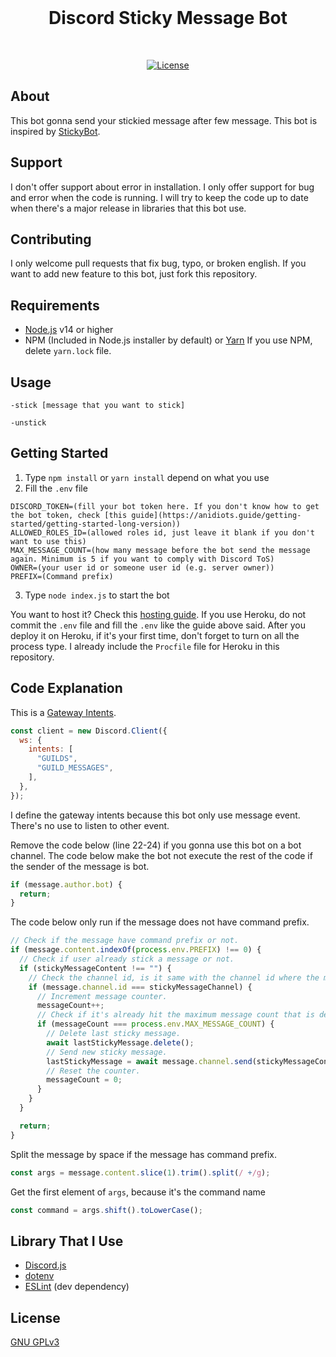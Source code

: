 <div align="center">
  <br/>
    <h1>Discord Sticky Message Bot</h1>
  <br/>
  <p>
    <a href="https://www.gnu.org/licenses/gpl-3.0.en.html"><img src="https://img.shields.io/badge/License-GPLv3-blue.svg" alt="License" /></a>
  </p>
</div>

## About

This bot gonna send your stickied message after few message.
This bot is inspired by [StickyBot](https://top.gg/bot/628400349979344919).

## Support

I don't offer support about error in installation. I only offer support for bug and error when the code is running.
I will try to keep the code up to date when there's a major release in libraries that this bot use.

## Contributing

I only welcome pull requests that fix bug, typo, or broken english.
If you want to add new feature to this bot, just fork this repository.

## Requirements

- [Node.js](https://nodejs.org) v14 or higher
- NPM (Included in Node.js installer by default) or [Yarn](https://yarnpkg.com)
If you use NPM, delete `yarn.lock` file.

## Usage

```
-stick [message that you want to stick]

-unstick
```

## Getting Started

1. Type `npm install` or `yarn install` depend on what you use
2. Fill the `.env` file
```env
DISCORD_TOKEN=(fill your bot token here. If you don't know how to get the bot token, check [this guide](https://anidiots.guide/getting-started/getting-started-long-version))
ALLOWED_ROLES_ID=(allowed roles id, just leave it blank if you don't want to use this)
MAX_MESSAGE_COUNT=(how many message before the bot send the message again. Minimum is 5 if you want to comply with Discord ToS)
OWNER=(your user id or someone user id (e.g. server owner))
PREFIX=(Command prefix)
```
3. Type `node index.js` to start the bot

You want to host it? Check this [hosting guide](https://anidiots.guide/hosting).
If you use Heroku, do not commit the `.env` file and fill the `.env` like the guide above said.
After you deploy it on Heroku, if it's your first time, don't forget to turn on all the process type. I already include the `Procfile` file for Heroku in this repository.

## Code Explanation

This is a [Gateway Intents](https://discord.com/developers/docs/topics/gateway#gateway-intents).
```javascript
const client = new Discord.Client({
  ws: {
    intents: [
      "GUILDS",
      "GUILD_MESSAGES",
    ],
  },
});
```
I define the gateway intents because this bot only use message event. There's no use to listen to other event.

Remove the code below (line 22-24) if you gonna use this bot on a bot channel.
The code below make the bot not execute the rest of the code if the sender of the message is bot.
```javascript
if (message.author.bot) {
  return;
}
```

The code below only run if the message does not have command prefix.
```javascript
// Check if the message have command prefix or not.
if (message.content.indexOf(process.env.PREFIX) !== 0) {
  // Check if user already stick a message or not.
  if (stickyMessageContent !== "") {
    // Check the channel id, is it same with the channel id where the message is stickied.
    if (message.channel.id === stickyMessageChannel) {
      // Increment message counter.
      messageCount++;
      // Check if it's already hit the maximum message count that is defined.
      if (messageCount === process.env.MAX_MESSAGE_COUNT) {
        // Delete last sticky message.
        await lastStickyMessage.delete();
        // Send new sticky message.
        lastStickyMessage = await message.channel.send(stickyMessageContent);
        // Reset the counter.
        messageCount = 0;
      }
    }
  }

  return;
}
```

Split the message by space if the message has command prefix.
```javascript
const args = message.content.slice(1).trim().split(/ +/g);
```

Get the first element of `args`, because it's the command name
```javascript
const command = args.shift().toLowerCase();
```

## Library That I Use

- [Discord.js](https://github.com/discordjs/discord.js)
- [dotenv](https://github.com/motdotla/dotenv)
- [ESLint](https://github.com/eslint/eslint) (dev dependency)

## License

[GNU GPLv3](https://choosealicense.com/licenses/gpl-3.0/)
